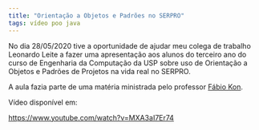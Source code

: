 ```yaml
---
title: "Orientação a Objetos e Padrões no SERPRO"
tags: vídeo poo java
---
```


No dia 28/05/2020 tive a oportunidade de ajudar meu colega de trabalho Leonardo Leite a fazer uma apresentação aos alunos do terceiro ano do curso de Engenharia da Computação da USP sobre uso de Orientação a Objetos e Padrões de Projetos na vida real no SERPRO.

A aula fazia parte de uma matéria ministrada pelo professor [Fábio Kon](https://www.ime.usp.br/~kon/).

Vídeo disponível em:

https://www.youtube.com/watch?v=MXA3aI7Er74
